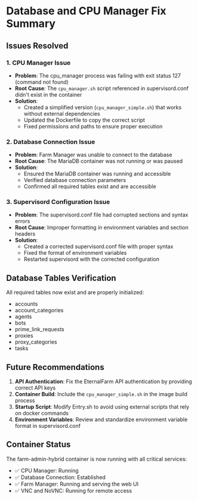 # Database and CPU Manager Fix Summary

## Issues Resolved

### 1. CPU Manager Issue
- **Problem**: The cpu_manager process was failing with exit status 127 (command not found)
- **Root Cause**: The `cpu_manager.sh` script referenced in supervisord.conf didn't exist in the container
- **Solution**: 
  - Created a simplified version (`cpu_manager_simple.sh`) that works without external dependencies
  - Updated the Dockerfile to copy the correct script
  - Fixed permissions and paths to ensure proper execution

### 2. Database Connection Issue
- **Problem**: Farm Manager was unable to connect to the database
- **Root Cause**: The MariaDB container was not running or was paused
- **Solution**:
  - Ensured the MariaDB container was running and accessible
  - Verified database connection parameters
  - Confirmed all required tables exist and are accessible

### 3. Supervisord Configuration Issue
- **Problem**: The supervisord.conf file had corrupted sections and syntax errors
- **Root Cause**: Improper formatting in environment variables and section headers
- **Solution**:
  - Created a corrected supervisord.conf file with proper syntax
  - Fixed the format of environment variables
  - Restarted supervisord with the corrected configuration

## Database Tables Verification
All required tables now exist and are properly initialized:
- accounts
- account_categories
- agents
- bots
- prime_link_requests
- proxies
- proxy_categories
- tasks

## Future Recommendations
1. **API Authentication**: Fix the EternalFarm API authentication by providing correct API keys
2. **Container Build**: Include the `cpu_manager_simple.sh` in the image build process
3. **Startup Script**: Modify Entry.sh to avoid using external scripts that rely on docker commands
4. **Environment Variables**: Review and standardize environment variable format in supervisord.conf

## Container Status
The farm-admin-hybrid container is now running with all critical services:
- ✅ CPU Manager: Running 
- ✅ Database Connection: Established
- ✅ Farm Manager: Running and serving the web UI
- ✅ VNC and NoVNC: Running for remote access 